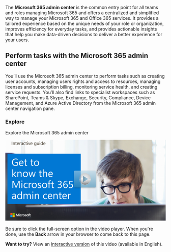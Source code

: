 The **Microsoft 365 admin center** is the common entry point for all teams and roles managing Microsoft 365 and offers a centralized and simplified way to manage your Microsoft 365 and Office 365 services. It provides a tailored experience based on the unique needs of your role or organization, improves efficiency for everyday tasks, and provides actionable insights that help you make data-driven decisions to deliver a better experience for your users.

## Perform tasks with the Microsoft 365 admin center

You’ll use the Microsoft 365 admin center to perform tasks such as creating user accounts, managing users rights and access to resources, managing licenses and subscription billing, monitoring service health, and creating service requests. You’ll also find links to specialist workspaces such as SharePoint, Teams & Skype, Exchange, Security, Compliance, Device Management, and Azure Active Directory from the Microsoft 365 admin center navigation pane.

### Explore

Explore the Microsoft 365 admin center

<a href="https://go.microsoft.com/fwlink/?linkid=2111815">![Tour the Microsoft 365 admin center](../media/lab-admin-image.png)</a>  

Be sure to click the full-screen option in the video player. When you're done, use the **Back** arrow in your browser to come back to this page. 

**Want to try?** View an [interactive version](https://mslearn.cloudguides.com/guides/Get%20to%20know%20the%20Microsoft%20365%20admin%20center) of this video (available in English).
